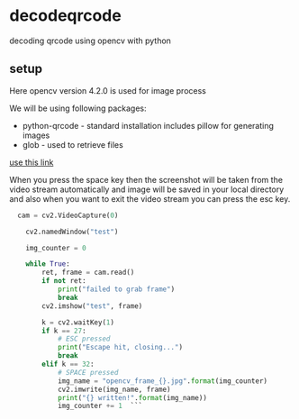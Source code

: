 # decodeqrcode
decoding qrcode using opencv with python

## setup
Here opencv version 4.2.0 is used for image process

We will be using following packages:
- python-qrcode - standard installation includes pillow for generating images
- glob          - used to retrieve files

[use this link](https://betterprogramming.pub/how-to-generate-and-decode-qr-codes-in-python-a933bce56fd0)

When you press the space key then the screenshot will be taken from the video stream  automatically and image will be saved in your local directory and 
also when you want to exit the video stream you can press the esc key.

```python
  cam = cv2.VideoCapture(0)

    cv2.namedWindow("test")

    img_counter = 0

    while True:
        ret, frame = cam.read()
        if not ret:
            print("failed to grab frame")
            break
        cv2.imshow("test", frame)

        k = cv2.waitKey(1)
        if k == 27:
            # ESC pressed
            print("Escape hit, closing...")
            break
        elif k == 32:
            # SPACE pressed
            img_name = "opencv_frame_{}.jpg".format(img_counter)
            cv2.imwrite(img_name, frame)
            print("{} written!".format(img_name))
            img_counter += 1  ```
            
